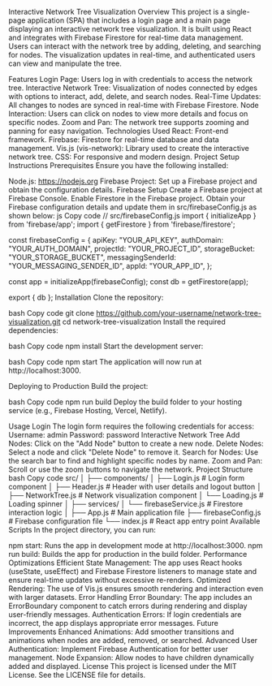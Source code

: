Interactive Network Tree Visualization
Overview
This project is a single-page application (SPA) that includes a login page and a main page displaying an interactive network tree visualization. It is built using React and integrates with Firebase Firestore for real-time data management. Users can interact with the network tree by adding, deleting, and searching for nodes. The visualization updates in real-time, and authenticated users can view and manipulate the tree.

Features
Login Page: Users log in with credentials to access the network tree.
Interactive Network Tree: Visualization of nodes connected by edges with options to interact, add, delete, and search nodes.
Real-Time Updates: All changes to nodes are synced in real-time with Firebase Firestore.
Node Interaction: Users can click on nodes to view more details and focus on specific nodes.
Zoom and Pan: The network tree supports zooming and panning for easy navigation.
Technologies Used
React: Front-end framework.
Firebase: Firestore for real-time database and data management.
Vis.js (vis-network): Library used to create the interactive network tree.
CSS: For responsive and modern design.
Project Setup Instructions
Prerequisites
Ensure you have the following installed:

Node.js: https://nodejs.org
Firebase Project: Set up a Firebase project and obtain the configuration details.
Firebase Setup
Create a Firebase project at Firebase Console.
Enable Firestore in the Firebase project.
Obtain your Firebase configuration details and update them in src/firebaseConfig.js as shown below:
js
Copy code
// src/firebaseConfig.js
import { initializeApp } from 'firebase/app';
import { getFirestore } from 'firebase/firestore';

const firebaseConfig = {
  apiKey: "YOUR_API_KEY",
  authDomain: "YOUR_AUTH_DOMAIN",
  projectId: "YOUR_PROJECT_ID",
  storageBucket: "YOUR_STORAGE_BUCKET",
  messagingSenderId: "YOUR_MESSAGING_SENDER_ID",
  appId: "YOUR_APP_ID",
};

const app = initializeApp(firebaseConfig);
const db = getFirestore(app);

export { db };
Installation
Clone the repository:

bash
Copy code
git clone https://github.com/your-username/network-tree-visualization.git
cd network-tree-visualization
Install the required dependencies:

bash
Copy code
npm install
Start the development server:

bash
Copy code
npm start
The application will now run at http://localhost:3000.

Deploying to Production
Build the project:

bash
Copy code
npm run build
Deploy the build folder to your hosting service (e.g., Firebase Hosting, Vercel, Netlify).

Usage
Login
The login form requires the following credentials for access:
Username: admin
Password: password
Interactive Network Tree
Add Nodes: Click on the "Add Node" button to create a new node.
Delete Nodes: Select a node and click "Delete Node" to remove it.
Search for Nodes: Use the search bar to find and highlight specific nodes by name.
Zoom and Pan: Scroll or use the zoom buttons to navigate the network.
Project Structure
bash
Copy code
src/
│
├── components/
│   ├── Login.js           # Login form component
│   ├── Header.js          # Header with user details and logout button
│   ├── NetworkTree.js     # Network visualization component
│   └── Loading.js         # Loading spinner
│
├── services/
│   └── firebaseService.js # Firestore interaction logic
│
├── App.js                 # Main application file
├── firebaseConfig.js       # Firebase configuration file
└── index.js               # React app entry point
Available Scripts
In the project directory, you can run:

npm start: Runs the app in development mode at http://localhost:3000.
npm run build: Builds the app for production in the build folder.
Performance Optimizations
Efficient State Management: The app uses React hooks (useState, useEffect) and Firebase Firestore listeners to manage state and ensure real-time updates without excessive re-renders.
Optimized Rendering: The use of Vis.js ensures smooth rendering and interaction even with larger datasets.
Error Handling
Error Boundary: The app includes an ErrorBoundary component to catch errors during rendering and display user-friendly messages.
Authentication Errors: If login credentials are incorrect, the app displays appropriate error messages.
Future Improvements
Enhanced Animations: Add smoother transitions and animations when nodes are added, removed, or searched.
Advanced User Authentication: Implement Firebase Authentication for better user management.
Node Expansion: Allow nodes to have children dynamically added and displayed.
License
This project is licensed under the MIT License. See the LICENSE file for details.